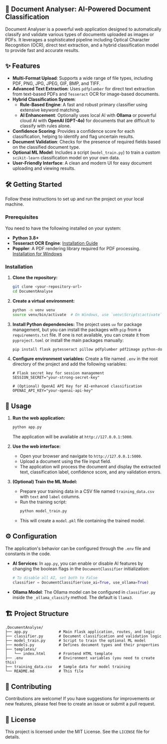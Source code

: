 ## 📃 Document Analyser: AI-Powered Document Classification

Document Analyser is a powerful web application designed to automatically classify and validate various types of documents uploaded as images or PDFs. It leverages a sophisticated pipeline including Optical Character Recognition (OCR), direct text extraction, and a hybrid classification model to provide fast and accurate results.

## ✨ Features

- **Multi-Format Upload**: Supports a wide range of file types, including PDF, PNG, JPG, JPEG, GIF, BMP, and TIFF.
- **Advanced Text Extraction**: Uses `pdfplumber` for direct text extraction from text-based PDFs and `Tesseract` OCR for image-based documents.
- **Hybrid Classification System**:
  - **Rule-Based Engine**: A fast and robust primary classifier using extensive keyword matching.
  - **AI Enhancement**: Optionally uses local AI with **Ollama** or powerful cloud AI with **OpenAI (GPT-4o)** for documents that are difficult to classify with rules alone.
- **Confidence Scoring**: Provides a confidence score for each classification, helping to identify and flag uncertain results.
- **Document Validation**: Checks for the presence of required fields based on the classified document type.
- **Optional ML Model**: Includes a script (`model_train.py`) to train a custom `scikit-learn` classification model on your own data.
- **User-Friendly Interface**: A clean and modern UI for easy document uploading and viewing results.

## 🛠️ Getting Started

Follow these instructions to set up and run the project on your local machine.

### Prerequisites

You need to have the following installed on your system:

- **Python 3.8+**
- **Tesseract OCR Engine**: [Installation Guide](https://tesseract-ocr.github.io/tessdoc/Installation.html)
- **Poppler**: A PDF rendering library required for PDF processing. [Installation for Windows](https://github.com/oschwartz10612/poppler-windows/releases/)

### Installation

1.  **Clone the repository:**
    ```bash
    git clone <your-repository-url>
    cd DocumentAnalyse
    ```

2.  **Create a virtual environment:**
    ```bash
    python -m venv venv
    source venv/bin/activate  # On Windows, use `venv\Scripts\activate`
    ```

3.  **Install Python dependencies:**
    The project uses `uv` for package management, but you can install the packages with `pip` from a `requirements.txt` file. If one is not available, you can create it from `pyproject.toml` or install the main packages manually:
    ```bash
    pip install flask pytesseract pillow pdfplumber pdf2image python-dotenv openai scikit-learn ollama
    ```

4.  **Configure environment variables:**
    Create a file named `.env` in the root directory of the project and add the following variables:

    ```env
    # Flask secret key for session management
    SESSION_SECRET="your-strong-secret-key"

    # (Optional) OpenAI API Key for AI-enhanced classification
    OPENAI_API_KEY="your-openai-api-key"
    ```

## 🚀 Usage

1.  **Run the web application:**
    ```bash
    python app.py
    ```
    The application will be available at `http://127.0.0.1:5000`.

2.  **Use the web interface:**
    - Open your browser and navigate to `http://127.0.0.1:5000`.
    - Upload a document using the file input field.
    - The application will process the document and display the extracted text, classification label, confidence score, and any validation errors.

3.  **(Optional) Train the ML Model:**
    - Prepare your training data in a CSV file named `training_data.csv` with `text` and `label` columns.
    - Run the training script:
      ```bash
      python model_train.py
      ```
    - This will create a `model.pkl` file containing the trained model.

## ⚙️ Configuration

The application's behavior can be configured through the `.env` file and constants in the code.

- **AI Services**: In `app.py`, you can enable or disable AI features by changing the boolean flags in the `DocumentClassifier` initialization:
  ```python
  # To disable all AI, set both to False
  classifier = DocumentClassifier(use_ai=True, use_ollama=True)
  ```
- **Ollama Model**: The Ollama model can be configured in `classifier.py` inside the `_ollama_classify` method. The default is `llama3`.

## 🏗️ Project Structure

```
.DocumentAnalyse/
├── app.py              # Main Flask application, routes, and logic
├── classifier.py       # Document classification and validation logic
├── model_train.py      # Script to train the optional ML model
├── models.py           # Defines document types and their properties
├── templates/
│   └── index.html      # Frontend HTML template
├── .env                # Environment variables (you need to create this)
├── training_data.csv   # Sample data for model training
└── README.md           # This file
```

## 🤝 Contributing

Contributions are welcome! If you have suggestions for improvements or new features, please feel free to create an issue or submit a pull request.

## 📄 License

This project is licensed under the MIT License. See the `LICENSE` file for details.
